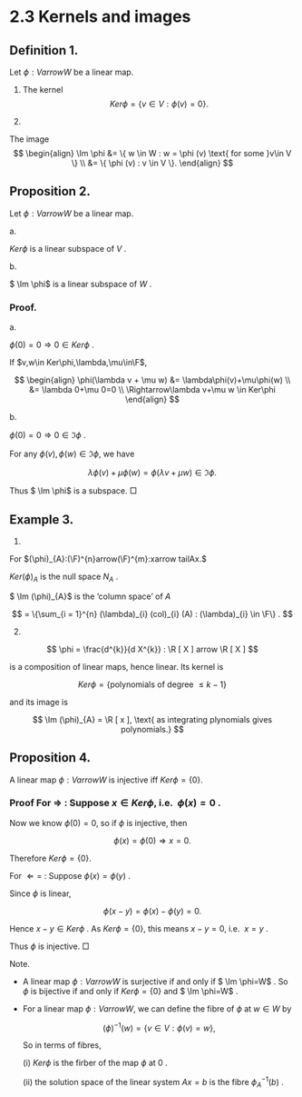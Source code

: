 # 2.3 Kernels and images

## Definition 1.  
Let $\phi:Varrow W$ be a linear map.

1. The kernel
$$
Ker \phi = \{ v \in V : \phi (v) = 0 \} .
$$

2.
The image 
$$
\begin{align}
\Im \phi &= \{ w \in W : w = \phi (v) \text{ for some }v\in V \}  \\ &= \{ \phi (v) : v \in V \}. 
\end{align}
$$

## Proposition 2.  

Let $\phi:Varrow W$ be a linear map.

a.

$Ker\phi$ is a linear subspace of $V$ .

b.

$ \Im \phi$ is a linear subspace of $W$ .

### Proof.

a.

$\phi(0)=0\Rightarrow 0\in Ker\phi$ .

If $v,w\in Ker\phi,\lambda,\mu\in\F$,

$$
\begin{align}
\phi(\lambda v + \mu w) &= \lambda\phi(v)+\mu\phi(w)  \\ &= \lambda 0+\mu 0=0  \\ \Rightarrow\lambda v+\mu w \in Ker\phi 
\end{align}
$$

b.

$\phi(0)=0\Rightarrow 0\in \Im \phi$ .

For any $\phi(v),\phi(w)\in \Im \phi$, we have

$$
\lambda \phi (v) + \mu \phi (w) = \phi (\lambda v + \mu w) \in  \Im  \phi .
$$

Thus $ \Im \phi$ is a subspace. □

## Example 3.  

1.

For $(\phi)_{A}:(\F)^{n}arrow(\F)^{m}:xarrow tailAx.$

$Ker(\phi)_{A}$ is the null space $N_{A}$ .

$ \Im (\phi)_{A}$ is the ‘column space’ of $A$

$$
= \{\sum_{i = 1}^{n} (\lambda)_{i} (col)_{i} (A) : (\lambda)_{i} \in \F\} .
$$

2.

$$
\phi = \frac{d^{k}}{d X^{k}} : \R [ X ] arrow \R [ X ]
$$

is a composition of linear maps, hence linear. Its kernel is

$$
Ker \phi = \{ \text{polynomials of degree  }\leq k-1 \}
$$

and its image is

$$
 \Im  (\phi)_{A} = \R [ x ], \text{ as integrating plynomials gives polynomials.}
$$

## Proposition 4.  
A linear map $\phi:Varrow W$ is injective iff $Ker\phi=\{ 0 \}$.

### Proof For $\Rightarrow$ : Suppose $x\in Ker\phi$, i.e.  $\phi(x)=0$ .

Now we know $\phi(0)=0$, so if $\phi$ is injective, then

$$
\phi (x) = \phi (0) \Rightarrow x = 0 .
$$

Therefore $Ker\phi=\{ 0 \}$.

For $\Leftarrow=$ : Suppose $\phi(x)=\phi(y)$ .

Since $\phi$ is linear,

$$
\phi (x - y) = \phi (x) - \phi (y) = 0 .
$$

Hence $x-y\in Ker\phi$ . As $Ker\phi=\{ 0 \}$, this means $x-y=0$, i.e.  $x=y$ .

Thus $\phi$ is injective. □

Note.  

*   A linear map $\phi:Varrow W$ is surjective if and only if $ \Im \phi=W$ . So $\phi$ is bijective if and only if $Ker\phi=\{ 0 \}$ and $ \Im \phi=W$ .
*   For a linear map $\phi:Varrow W$, we can define the fibre of $\phi$ at $w\in W$ by
    
    $$
    (\phi)^{- 1} (w) = \{ v \in V : \phi (v) = w \},
    $$
    
    So in terms of fibres,
    
    (i) $Ker\phi$ is the firber of the map $\phi$ at $0$ .
    
    (ii) the solution space of the linear system $Ax=b$ is the fibre $\phi_{A}^{- 1}(b)$ .
    